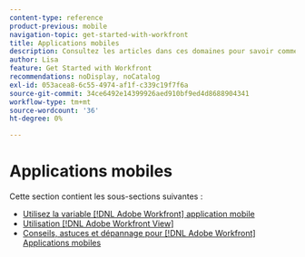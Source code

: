 ```yaml
---
content-type: reference
product-previous: mobile
navigation-topic: get-started-with-workfront
title: Applications mobiles
description: Consultez les articles dans ces domaines pour savoir comment utiliser la variable [!DNL Adobe Workfront] applications mobiles.
author: Lisa
feature: Get Started with Workfront
recommendations: noDisplay, noCatalog
exl-id: 053acea8-6c55-4974-af1f-c339c19f7f6a
source-git-commit: 34ce6492e14399926aed910bf9ed4d8688904341
workflow-type: tm+mt
source-wordcount: '36'
ht-degree: 0%

---
```


# Applications mobiles

Cette section contient les sous-sections suivantes :

* [Utilisez la variable [!DNL Adobe Workfront] application mobile](../../workfront-basics/mobile-apps/using-the-workfront-mobile-app/use-the-mobile-app.md)
* [Utilisation [!DNL Adobe Workfront View]](../../workfront-basics/mobile-apps/using-workfront-view/use-workfront-view.md)
* [Conseils, astuces et dépannage pour [!DNL Adobe Workfront] Applications mobiles](../../workfront-basics/mobile-apps/tips-tricks-and-troubleshooting/tips-tricks-and-troubleshooting-mobile.md)

